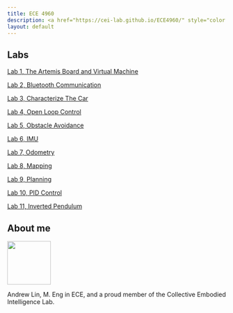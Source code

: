 ```yaml
---
title: ECE 4960
description: <a href="https://cei-lab.github.io/ECE4960/" style="color:#FFCC00;>Fast Robots, Fall 2020</a>
layout: default
---
```


## Labs

[Lab 1, The Artemis Board and Virtual Machine](Labs/Lab1.md)

[Lab 2, Bluetooth Communication](Labs/Lab2.md)

[Lab 3, Characterize The Car](Labs/Lab3.md)

[Lab 4, Open Loop Control](Labs/Lab4.md)

[Lab 5, Obstacle Avoidance](Labs/Lab5.md)

[Lab 6, IMU](Labs/Lab6.md)

[Lab 7, Odometry](Labs/Lab7.md)

[Lab 8, Mapping](Labs/Lab8.md)

[Lab 9, Planning](Labs/Lab9.md)

[Lab 10, PID Control](Labs/Lab10.md)

[Lab 11, Inverted Pendulum](Labs/Lab11.md)

## About me

<img src="https://cpb-us-w2.wpmucdn.com/sites.coecis.cornell.edu/dist/0/60/files/2016/06/AndrewLin-2idpjtm.jpg" alt="" width="100"/>

Andrew Lin, M. Eng in ECE, and a proud member of the Collective Embodied Intelligence Lab.
